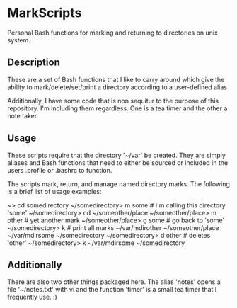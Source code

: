 MarkScripts
===========
Personal Bash functions for marking and returning to directories on unix system.

Description
-----------
These are a set of Bash functions that I like to carry around which 
give the ability to mark/delete/set/print a directory according to a
user-defined alias 

Additionally, I have some code that is non sequitur to the purpose of this repository.
I'm including them regardless.  One is a tea timer and the other a note taker.

Usage
-----
These scripts require that the directory '~/var' be created.  They are simply aliases and Bash functions
that need to either be sourced or included in the users .profile or .bashrc to function.

The scripts mark, return, and manage named directory marks.  The following is a brief
list of usage examples:

~> cd somedirectory
~/somedirectory> m some  # I'm calling this directory 'some'
~/somedirectory> cd ~/someother/place
~/someother/place> m other  # yet another mark
~/someother/place> g some   # go back to 'some'
~/somedirectory> k          # print all marks
~/var/mdirother   ~/someother/place
~/var/mdirsome    ~/somedirectory
~/somedirectory> d other    # deletes 'other'
~/somedirectory> k
~/var/mdirsome    ~/somedirectory

Additionally
------------
There are also two other things packaged here.  The alias 'notes' opens a file '~/notes.txt' with vi and the
function 'timer' is a small tea timer that I frequently use. :)
